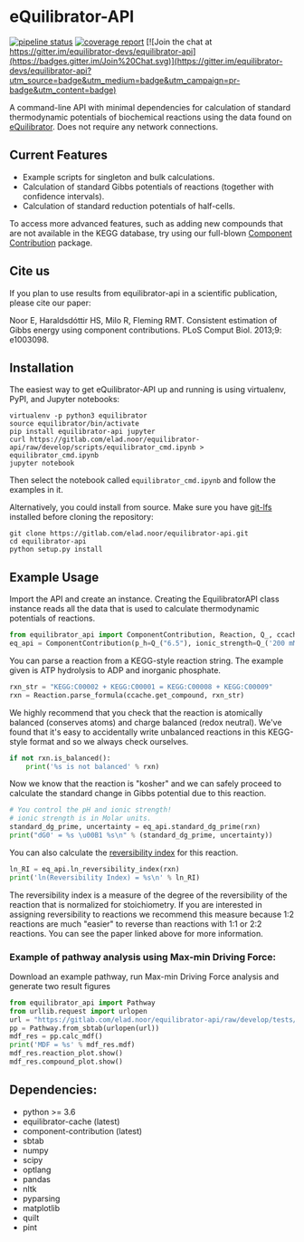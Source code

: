 eQuilibrator-API
================
[![pipeline status](https://gitlab.com/elad.noor/equilibrator-api/badges/master/pipeline.svg)](https://gitlab.com/elad.noor/equilibrator-api/commits/master)
[![coverage report](https://gitlab.com/elad.noor/equilibrator-api/badges/master/coverage.svg)](https://gitlab.com/elad.noor/equilibrator-api/commits/master)
[![Join the chat at https://gitter.im/equilibrator-devs/equilibrator-api](https://badges.gitter.im/Join%20Chat.svg)](https://gitter.im/equilibrator-devs/equilibrator-api?utm_source=badge&utm_medium=badge&utm_campaign=pr-badge&utm_content=badge)


A command-line API with minimal dependencies for calculation of standard 
thermodynamic potentials of biochemical reactions using the data found on 
[eQuilibrator](http://equilibrator.weizmann.ac.il/).
Does not require any network connections.

## Current Features

* Example scripts for singleton and bulk calculations.
* Calculation of standard Gibbs potentials of reactions (together with confidence intervals).
* Calculation of standard reduction potentials of half-cells.

To access more advanced features, such as adding new compounds that are not
available in the KEGG database, try using our full-blown
[Component Contribution](https://github.com/eladnoor/component-contribution)
package.

## Cite us

If you plan to use results from equilibrator-api in a scientific publication,
please cite our paper:

Noor E, Haraldsdóttir HS, Milo R, Fleming RMT. Consistent estimation of Gibbs 
energy using component contributions. PLoS Comput Biol. 2013;9: e1003098.

## Installation

The easiest way to get eQuilibrator-API up and running is using virtualenv, PyPI, and Jupyter notebooks:
```
virtualenv -p python3 equilibrator
source equilibrator/bin/activate
pip install equilibrator-api jupyter
curl https://gitlab.com/elad.noor/equilibrator-api/raw/develop/scripts/equilibrator_cmd.ipynb > equilibrator_cmd.ipynb
jupyter notebook
```
Then select the notebook called `equilibrator_cmd.ipynb` and follow the examples in it.

Alternatively, you could install from source. Make sure you have [git-lfs](https://git-lfs.github.com/)
installed before cloning the repository:
```
git clone https://gitlab.com/elad.noor/equilibrator-api.git
cd equilibrator-api
python setup.py install
```

## Example Usage

Import the API and create an instance. Creating the EquilibratorAPI class
instance reads all the data that is used to calculate thermodynamic potentials of reactions.

```python
from equilibrator_api import ComponentContribution, Reaction, Q_, ccache
eq_api = ComponentContribution(p_h=Q_("6.5"), ionic_strength=Q_('200 mM')) # set pH and I
```

You can parse a reaction from a KEGG-style reaction string. The example given
is ATP hydrolysis to ADP and inorganic phosphate.

```python
rxn_str = "KEGG:C00002 + KEGG:C00001 = KEGG:C00008 + KEGG:C00009"
rxn = Reaction.parse_formula(ccache.get_compound, rxn_str)
```

We highly recommend that you check that the reaction is atomically balanced
(conserves atoms) and charge balanced (redox neutral). We've found that it's
easy to accidentally write unbalanced reactions in this KEGG-style format and
so we always check ourselves.

```python
if not rxn.is_balanced():
	print('%s is not balanced' % rxn)
```

Now we know that the reaction is "kosher" and we can safely proceed to
calculate the standard change in Gibbs potential due to this reaction.

```python
# You control the pH and ionic strength!
# ionic strength is in Molar units.
standard_dg_prime, uncertainty = eq_api.standard_dg_prime(rxn)
print("dG0' = %s \u00B1 %s\n" % (standard_dg_prime, uncertainty))
```

You can also calculate the [reversibility index](https://doi.org/10.1093/bioinformatics/bts317) for this reaction.

```python
ln_RI = eq_api.ln_reversibility_index(rxn)
print('ln(Reversibility Index) = %s\n' % ln_RI)
```

The reversibility index is a measure of the degree of the reversibility of the
reaction that is normalized for stoichiometry. If you are interested in
assigning reversibility to reactions we recommend this measure because 1:2
reactions are much "easier" to reverse than reactions with 1:1 or 2:2 reactions.
You can see the paper linked above for more information.

### Example of pathway analysis using Max-min Driving Force:
Download an example pathway, run Max-min Driving Force analysis and generate two result figures
```python
from equilibrator_api import Pathway
from urllib.request import urlopen
url = "https://gitlab.com/elad.noor/equilibrator-api/raw/develop/tests/test_unit/pathway.tsv"
pp = Pathway.from_sbtab(urlopen(url))
mdf_res = pp.calc_mdf()
print('MDF = %s' % mdf_res.mdf)
mdf_res.reaction_plot.show()
mdf_res.compound_plot.show()
```

## Dependencies:
- python >= 3.6
- equilibrator-cache (latest)
- component-contribution (latest)
- sbtab
- numpy
- scipy
- optlang
- pandas
- nltk
- pyparsing
- matplotlib
- quilt
- pint
